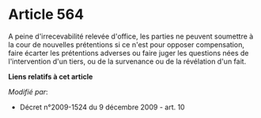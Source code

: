 # Article 564

A peine d'irrecevabilité relevée d'office, les parties ne peuvent soumettre à la cour de nouvelles prétentions si ce n'est
pour opposer compensation, faire écarter les prétentions adverses ou faire juger les questions nées de l'intervention d'un
tiers, ou de la survenance ou de la révélation d'un fait.

**Liens relatifs à cet article**

_Modifié par_:

  - Décret n°2009-1524 du 9 décembre 2009 - art. 10
